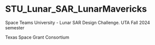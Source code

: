 # STU_Lunar_SAR_LunarMavericks
Space Teams University - Lunar SAR Design Challenge.
UTA Fall 2024 semester

Texas Space Grant Consortium 